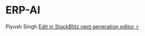 # ERP-AI
Piyush Singh
[Edit in StackBlitz next generation editor ⚡️](https://stackblitz.com/~/github.com/repo-anuj/ERP-AI)
